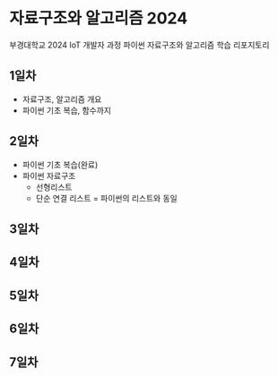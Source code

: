 # 자료구조와 알고리즘 2024
부경대학교 2024 IoT 개발자 과정 파이썬 자료구조와 알고리즘 학습 리포지토리

## 1일차
- 자료구조, 알고리즘 개요
- 파이썬 기초 복습, 함수까지

## 2일차
- 파이썬 기초 복습(완료)
- 파이썬 자료구조
    - 선형리스트
    - 단순 연결 리스트 = 파이썬의 리스트와 동일

## 3일차


## 4일차


## 5일차


## 6일차


## 7일차